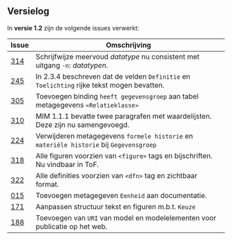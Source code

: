 ## Versielog

In **versie 1.2** zijn de volgende issues verwerkt:

| Issue                                                           | Omschrijving                                                                                  |
|-----------------------------------------------------------------|-----------------------------------------------------------------------------------------------|
| [314](https://github.com/Geonovum/MIM-Werkomgeving/issues/314)  | Schrijfwijze meervoud _datatype_ nu consistent met uitgang `-n`: _datatypen_.                 |
| [245](https://github.com/Geonovum/MIM-Werkomgeving/issues/245)  | In 2.3.4 beschreven dat de velden `Definitie` en `Toelichting` rijke tekst mogen bevatten.    | 
| [305](https://github.com/Geonovum/MIM-Werkomgeving/issues/305)  | Toevoegen binding `heeft gegevensgroep` aan tabel metagegevens `«Relatieklasse»`              |
| [310](https://github.com/Geonovum/MIM-Werkomgeving/issues/310)  | MIM 1.1.1 bevatte twee paragrafen met waardelijsten. Deze zijn nu samengevoegd.               |
| [224](https://github.com/Geonovum/MIM-Werkomgeving/issues/224)  | Verwijderen metagegevens `formele historie` en `materiële historie` bij `Gegevensgroep`       |
| [318](https://github.com/Geonovum/MIM-Werkomgeving/issues/318)  | Alle figuren voorzien van `<figure>` tags en bijschriften. Nu vindbaar in ToF.                |
| [322](https://github.com/Geonovum/MIM-Werkomgeving/issues/322)  | Alle definities voorzien van `<dfn>` tag en zichtbaar format.                                 |
| [015](https://github.com/Geonovum/MIM-Werkomgeving/issues/15)   | Toevoegen metagegeven `Eenheid` aan documentatie.                                             |
| [171](https://github.com/Geonovum/MIM-Werkomgeving/issues/171)  | Aanpassen structuur tekst en figuren m.b.t. `Keuze`                                           |
| [188](https://github.com/Geonovum/MIM-Werkomgeving/issues/188)  | Toevoegen van `URI` van model en modelelementen voor publicatie op het web.                   |